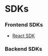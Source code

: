 # SDKs

### Frontend SDKs
- [React SDK](https://github.com/Finch-API/react-finch-connect)

### Backend SDKs